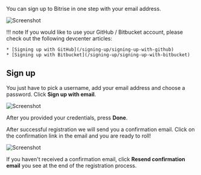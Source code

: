 You can sign up to Bitrise in one step with your email address.

![Screenshot](../img/signing-up/email-signup.png)

!!! note
    If you would like to use your GitHub / Bitbucket account, please check out the following devcenter articles:

    * [Signing up with GitHub](/signing-up/signing-up-with-github)
    * [Signing up with Bitbucket](/signing-up/signing-up-with-bitbucket)

## Sign up

You just have to pick a username, add your email address and choose a password. Click **Sign up with email**.

![Screenshot](../img/signing-up/sign-up-credentials.png)

After you provided your credentials, press **Done**.

After successful registration we will send you a confirmation email. Click on the confirmation link in the email and you are ready to roll!

![Screenshot](../img/signing-up/confirmation-email.png)

If you haven't received a confirmation email, click **Resend confirmation email** you see at the end of the registration process.
